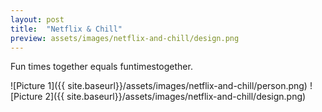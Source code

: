 ```yaml
---
layout: post
title:  "Netflix & Chill"
preview: assets/images/netflix-and-chill/design.png
---
```


Fun times together equals funtimestogether.

![Picture 1]({{ site.baseurl}}/assets/images/netflix-and-chill/person.png)
![Picture 2]({{ site.baseurl}}/assets/images/netflix-and-chill/design.png)
